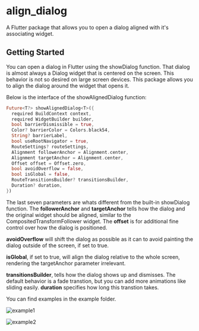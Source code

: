 # align_dialog

A Flutter package that allows you to open a dialog aligned with it's associating widget.

## Getting Started

You can open a dialog in Flutter using the showDialog function. That dialog is almost always a Dialog widget that is centered on the screen. This behavior is not so desired on large screen devices. This package allows you to align the dialog around the widget that opens it.

Below is the interface of the showAlignedDialog function:

```dart
Future<T?> showAlignedDialog<T>({
  required BuildContext context,
  required WidgetBuilder builder,
  bool barrierDismissible = true,
  Color? barrierColor = Colors.black54,
  String? barrierLabel,
  bool useRootNavigator = true,
  RouteSettings? routeSettings,
  Alignment followerAnchor = Alignment.center,
  Alignment targetAnchor = Alignment.center,
  Offset offset = Offset.zero,
  bool avoidOverflow = false,
  bool isGlobal = false,
  RouteTransitionsBuilder? transitionsBuilder,
  Duration? duration,
})
```

The last seven parameters are whats different from the built-in showDialog function. The **followerAnchor** and **targetAnchor** tells how the dialog and the original widget should be aligned, similar to the CompositedTransformFollower widget. The **offset** is for additional fine control over how the dialog is positioned.

**avoidOverflow** will shift the dialog as possible as it can to avoid painting the dialog outside of the screen, if set to true.

**isGlobal**, if set to true, will align the dialog relative to the whole screen, rendering the targetAnchor parameter irrelevant.

**transitionsBuilder**, tells how the dialog shows up and dismisses. The default behavior is a fade transtion, but you can add more animations like sliding easily. **duration** specifies how long this transtion takes.

You can find examples in the example folder.

![example1](https://i.imgur.com/y7OFoJ8.gif)

![example2](https://i.imgur.com/wbBSpwy.gif)
